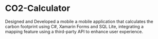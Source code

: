 # CO2-Calculator
Designed and Developed a mobile a mobile application that calculates the carbon footprint using C#, Xamarin Forms and SQL Lite, integrating a mapping feature using a third-party API to enhance user experience.

